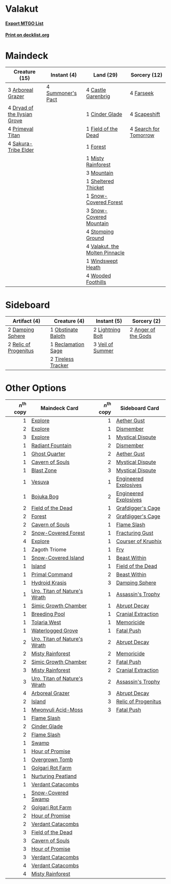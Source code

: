 # Valakut

#### [Export MTGO List](../collection/Valakut/Valakut.txt)
#### [Print on decklist.org](http://decklist.org/?deckmain=3%09Arboreal%20Grazer%0A4%09Castle%20Garenbrig%0A1%09Cinder%20Glade%0A4%09Dryad%20of%20the%20Ilysian%20Grove%0A4%09Farseek%0A1%09Field%20of%20the%20Dead%0A1%09Forest%0A1%09Misty%20Rainforest%0A3%09Mountain%0A4%09Primeval%20Titan%0A4%09Sakura-Tribe%20Elder%0A4%09Scapeshift%0A4%09Search%20for%20Tomorrow%0A1%09Sheltered%20Thicket%0A1%09Snow-Covered%20Forest%0A3%09Snow-Covered%20Mountain%0A4%09Stomping%20Ground%0A4%09Summoner's%20Pact%0A4%09Valakut,%20the%20Molten%20Pinnacle%0A1%09Windswept%20Heath%0A4%09Wooded%20Foothills&deckside=2%09Anger%20of%20the%20Gods%0A2%09Damping%20Sphere%0A2%09Lightning%20Bolt%0A1%09Obstinate%20Baloth%0A1%09Reclamation%20Sage%0A2%09Relic%20of%20Progenitus%0A2%09Tireless%20Tracker%0A3%09Veil%20of%20Summer)
# Maindeck

|                                             Creature (15)                                             |                                        Instant (4)                                         |                                                Land (29)                                                |                                          Sorcery (12)                                          |
|-------------------------------------------------------------------------------------------------------|--------------------------------------------------------------------------------------------|---------------------------------------------------------------------------------------------------------|------------------------------------------------------------------------------------------------|
|3 [Arboreal Grazer](http://gatherer.wizards.com/Pages/Card/Details.aspx?multiverseid=461076)           |4 [Summoner's Pact](http://gatherer.wizards.com/Pages/Card/Details.aspx?multiverseid=442178)|4 [Castle Garenbrig](http://gatherer.wizards.com/Pages/Card/Details.aspx?multiverseid=473202)            |4 [Farseek](http://gatherer.wizards.com/Pages/Card/Details.aspx?multiverseid=420766)            |
|4 [Dryad of the Ilysian Grove](http://gatherer.wizards.com/Pages/Card/Details.aspx?multiverseid=476420)|                                                                                            |1 [Cinder Glade](http://gatherer.wizards.com/Pages/Card/Details.aspx?multiverseid=401841)                |4 [Scapeshift](http://gatherer.wizards.com/Pages/Card/Details.aspx?multiverseid=447337)         |
|4 [Primeval Titan](http://gatherer.wizards.com/Pages/Card/Details.aspx?multiverseid=438749)            |                                                                                            |1 [Field of the Dead](http://gatherer.wizards.com/Pages/Card/Details.aspx?multiverseid=467001)           |4 [Search for Tomorrow](http://gatherer.wizards.com/Pages/Card/Details.aspx?multiverseid=205408)|
|4 [Sakura-Tribe Elder](http://gatherer.wizards.com/Pages/Card/Details.aspx?multiverseid=220582)        |                                                                                            |1 [Forest](http://gatherer.wizards.com/Pages/Card/Details.aspx?multiverseid=439860)                      |                                                                                                |
|                                                                                                       |                                                                                            |1 [Misty Rainforest](http://gatherer.wizards.com/Pages/Card/Details.aspx?multiverseid=405102)            |                                                                                                |
|                                                                                                       |                                                                                            |3 [Mountain](http://gatherer.wizards.com/Pages/Card/Details.aspx?multiverseid=439859)                    |                                                                                                |
|                                                                                                       |                                                                                            |1 [Sheltered Thicket](http://gatherer.wizards.com/Pages/Card/Details.aspx?multiverseid=426950)           |                                                                                                |
|                                                                                                       |                                                                                            |1 [Snow-Covered Forest](http://gatherer.wizards.com/Pages/Card/Details.aspx?multiverseid=121192)         |                                                                                                |
|                                                                                                       |                                                                                            |3 [Snow-Covered Mountain](http://gatherer.wizards.com/Pages/Card/Details.aspx?multiverseid=121233)       |                                                                                                |
|                                                                                                       |                                                                                            |4 [Stomping Ground](http://gatherer.wizards.com/Pages/Card/Details.aspx?multiverseid=405110)             |                                                                                                |
|                                                                                                       |                                                                                            |4 [Valakut, the Molten Pinnacle](http://gatherer.wizards.com/Pages/Card/Details.aspx?multiverseid=190400)|                                                                                                |
|                                                                                                       |                                                                                            |1 [Windswept Heath](http://gatherer.wizards.com/Pages/Card/Details.aspx?multiverseid=405115)             |                                                                                                |
|                                                                                                       |                                                                                            |4 [Wooded Foothills](http://gatherer.wizards.com/Pages/Card/Details.aspx?multiverseid=405116)            |                                                                                                |


# Sideboard

|                                          Artifact (4)                                          |                                        Creature (4)                                         |                                        Instant (5)                                        |                                         Sorcery (2)                                          |
|------------------------------------------------------------------------------------------------|---------------------------------------------------------------------------------------------|-------------------------------------------------------------------------------------------|----------------------------------------------------------------------------------------------|
|2 [Damping Sphere](http://gatherer.wizards.com/Pages/Card/Details.aspx?multiverseid=443101)     |1 [Obstinate Baloth](http://gatherer.wizards.com/Pages/Card/Details.aspx?multiverseid=438745)|2 [Lightning Bolt](http://gatherer.wizards.com/Pages/Card/Details.aspx?multiverseid=806)   |2 [Anger of the Gods](http://gatherer.wizards.com/Pages/Card/Details.aspx?multiverseid=438682)|
|2 [Relic of Progenitus](http://gatherer.wizards.com/Pages/Card/Details.aspx?multiverseid=174824)|1 [Reclamation Sage](http://gatherer.wizards.com/Pages/Card/Details.aspx?multiverseid=389651)|3 [Veil of Summer](http://gatherer.wizards.com/Pages/Card/Details.aspx?multiverseid=466952)|                                                                                              |
|                                                                                                |2 [Tireless Tracker](http://gatherer.wizards.com/Pages/Card/Details.aspx?multiverseid=409997)|                                                                                           |                                                                                              |


# Other Options

|*n*<sup>th</sup> copy|                                             Maindeck Card                                             |*n*<sup>th</sup> copy|                                        Sideboard Card                                         |
|--------------------:|-------------------------------------------------------------------------------------------------------|--------------------:|-----------------------------------------------------------------------------------------------|
|                    1|[Explore](http://gatherer.wizards.com/Pages/Card/Details.aspx?multiverseid=451098)                     |                    1|[Aether Gust](http://gatherer.wizards.com/Pages/Card/Details.aspx?multiverseid=466796)         |
|                    2|[Explore](http://gatherer.wizards.com/Pages/Card/Details.aspx?multiverseid=451098)                     |                    1|[Dismember](http://gatherer.wizards.com/Pages/Card/Details.aspx?multiverseid=382182)           |
|                    3|[Explore](http://gatherer.wizards.com/Pages/Card/Details.aspx?multiverseid=451098)                     |                    1|[Mystical Dispute](http://gatherer.wizards.com/Pages/Card/Details.aspx?multiverseid=473020)    |
|                    1|[Radiant Fountain](http://gatherer.wizards.com/Pages/Card/Details.aspx?multiverseid=438810)            |                    2|[Dismember](http://gatherer.wizards.com/Pages/Card/Details.aspx?multiverseid=382182)           |
|                    1|[Ghost Quarter](http://gatherer.wizards.com/Pages/Card/Details.aspx?multiverseid=389534)               |                    2|[Aether Gust](http://gatherer.wizards.com/Pages/Card/Details.aspx?multiverseid=466796)         |
|                    1|[Cavern of Souls](http://gatherer.wizards.com/Pages/Card/Details.aspx?multiverseid=278058)             |                    2|[Mystical Dispute](http://gatherer.wizards.com/Pages/Card/Details.aspx?multiverseid=473020)    |
|                    1|[Blast Zone](http://gatherer.wizards.com/Pages/Card/Details.aspx?multiverseid=461171)                  |                    3|[Mystical Dispute](http://gatherer.wizards.com/Pages/Card/Details.aspx?multiverseid=473020)    |
|                    1|[Vesuva](http://gatherer.wizards.com/Pages/Card/Details.aspx?multiverseid=113543)                      |                    1|[Engineered Explosives](http://gatherer.wizards.com/Pages/Card/Details.aspx?multiverseid=50139)|
|                    1|[Bojuka Bog](http://gatherer.wizards.com/Pages/Card/Details.aspx?multiverseid=376269)                  |                    2|[Engineered Explosives](http://gatherer.wizards.com/Pages/Card/Details.aspx?multiverseid=50139)|
|                    2|[Field of the Dead](http://gatherer.wizards.com/Pages/Card/Details.aspx?multiverseid=467001)           |                    1|[Grafdigger's Cage](http://gatherer.wizards.com/Pages/Card/Details.aspx?multiverseid=278452)   |
|                    2|[Forest](http://gatherer.wizards.com/Pages/Card/Details.aspx?multiverseid=439860)                      |                    2|[Grafdigger's Cage](http://gatherer.wizards.com/Pages/Card/Details.aspx?multiverseid=278452)   |
|                    2|[Cavern of Souls](http://gatherer.wizards.com/Pages/Card/Details.aspx?multiverseid=278058)             |                    1|[Flame Slash](http://gatherer.wizards.com/Pages/Card/Details.aspx?multiverseid=416914)         |
|                    2|[Snow-Covered Forest](http://gatherer.wizards.com/Pages/Card/Details.aspx?multiverseid=121192)         |                    1|[Fracturing Gust](http://gatherer.wizards.com/Pages/Card/Details.aspx?multiverseid=146759)     |
|                    4|[Explore](http://gatherer.wizards.com/Pages/Card/Details.aspx?multiverseid=451098)                     |                    1|[Courser of Kruphix](http://gatherer.wizards.com/Pages/Card/Details.aspx?multiverseid=442153)  |
|                    1|Zagoth Triome                                                                                          |                    1|[Fry](http://gatherer.wizards.com/Pages/Card/Details.aspx?multiverseid=466894)                 |
|                    1|[Snow-Covered Island](http://gatherer.wizards.com/Pages/Card/Details.aspx?multiverseid=121130)         |                    1|[Beast Within](http://gatherer.wizards.com/Pages/Card/Details.aspx?multiverseid=446158)        |
|                    1|[Island](http://gatherer.wizards.com/Pages/Card/Details.aspx?multiverseid=439857)                      |                    1|[Field of the Dead](http://gatherer.wizards.com/Pages/Card/Details.aspx?multiverseid=467001)   |
|                    1|[Primal Command](http://gatherer.wizards.com/Pages/Card/Details.aspx?multiverseid=220571)              |                    2|[Beast Within](http://gatherer.wizards.com/Pages/Card/Details.aspx?multiverseid=446158)        |
|                    1|[Hydroid Krasis](http://gatherer.wizards.com/Pages/Card/Details.aspx?multiverseid=457327)              |                    3|[Damping Sphere](http://gatherer.wizards.com/Pages/Card/Details.aspx?multiverseid=443101)      |
|                    1|[Uro, Titan of Nature's Wrath](http://gatherer.wizards.com/Pages/Card/Details.aspx?multiverseid=476480)|                    1|[Assassin's Trophy](http://gatherer.wizards.com/Pages/Card/Details.aspx?multiverseid=452902)   |
|                    1|[Simic Growth Chamber](http://gatherer.wizards.com/Pages/Card/Details.aspx?multiverseid=405379)        |                    1|[Abrupt Decay](http://gatherer.wizards.com/Pages/Card/Details.aspx?multiverseid=456061)        |
|                    1|[Breeding Pool](http://gatherer.wizards.com/Pages/Card/Details.aspx?multiverseid=97088)                |                    1|[Cranial Extraction](http://gatherer.wizards.com/Pages/Card/Details.aspx?multiverseid=80281)   |
|                    1|[Tolaria West](http://gatherer.wizards.com/Pages/Card/Details.aspx?multiverseid=136047)                |                    1|[Memoricide](http://gatherer.wizards.com/Pages/Card/Details.aspx?multiverseid=215103)          |
|                    1|[Waterlogged Grove](http://gatherer.wizards.com/Pages/Card/Details.aspx?multiverseid=464198)           |                    1|[Fatal Push](http://gatherer.wizards.com/Pages/Card/Details.aspx?multiverseid=423724)          |
|                    2|[Uro, Titan of Nature's Wrath](http://gatherer.wizards.com/Pages/Card/Details.aspx?multiverseid=476480)|                    2|[Abrupt Decay](http://gatherer.wizards.com/Pages/Card/Details.aspx?multiverseid=456061)        |
|                    2|[Misty Rainforest](http://gatherer.wizards.com/Pages/Card/Details.aspx?multiverseid=405102)            |                    2|[Memoricide](http://gatherer.wizards.com/Pages/Card/Details.aspx?multiverseid=215103)          |
|                    2|[Simic Growth Chamber](http://gatherer.wizards.com/Pages/Card/Details.aspx?multiverseid=405379)        |                    2|[Fatal Push](http://gatherer.wizards.com/Pages/Card/Details.aspx?multiverseid=423724)          |
|                    3|[Misty Rainforest](http://gatherer.wizards.com/Pages/Card/Details.aspx?multiverseid=405102)            |                    2|[Cranial Extraction](http://gatherer.wizards.com/Pages/Card/Details.aspx?multiverseid=80281)   |
|                    3|[Uro, Titan of Nature's Wrath](http://gatherer.wizards.com/Pages/Card/Details.aspx?multiverseid=476480)|                    2|[Assassin's Trophy](http://gatherer.wizards.com/Pages/Card/Details.aspx?multiverseid=452902)   |
|                    4|[Arboreal Grazer](http://gatherer.wizards.com/Pages/Card/Details.aspx?multiverseid=461076)             |                    3|[Abrupt Decay](http://gatherer.wizards.com/Pages/Card/Details.aspx?multiverseid=456061)        |
|                    2|[Island](http://gatherer.wizards.com/Pages/Card/Details.aspx?multiverseid=439857)                      |                    3|[Relic of Progenitus](http://gatherer.wizards.com/Pages/Card/Details.aspx?multiverseid=174824) |
|                    1|[Mwonvuli Acid-Moss](http://gatherer.wizards.com/Pages/Card/Details.aspx?multiverseid=118888)          |                    3|[Fatal Push](http://gatherer.wizards.com/Pages/Card/Details.aspx?multiverseid=423724)          |
|                    1|[Flame Slash](http://gatherer.wizards.com/Pages/Card/Details.aspx?multiverseid=416914)                 |                     |                                                                                               |
|                    2|[Cinder Glade](http://gatherer.wizards.com/Pages/Card/Details.aspx?multiverseid=401841)                |                     |                                                                                               |
|                    2|[Flame Slash](http://gatherer.wizards.com/Pages/Card/Details.aspx?multiverseid=416914)                 |                     |                                                                                               |
|                    1|[Swamp](http://gatherer.wizards.com/Pages/Card/Details.aspx?multiverseid=439858)                       |                     |                                                                                               |
|                    1|[Hour of Promise](http://gatherer.wizards.com/Pages/Card/Details.aspx?multiverseid=430809)             |                     |                                                                                               |
|                    1|[Overgrown Tomb](http://gatherer.wizards.com/Pages/Card/Details.aspx?multiverseid=405103)              |                     |                                                                                               |
|                    1|[Golgari Rot Farm](http://gatherer.wizards.com/Pages/Card/Details.aspx?multiverseid=376353)            |                     |                                                                                               |
|                    1|[Nurturing Peatland](http://gatherer.wizards.com/Pages/Card/Details.aspx?multiverseid=464192)          |                     |                                                                                               |
|                    1|[Verdant Catacombs](http://gatherer.wizards.com/Pages/Card/Details.aspx?multiverseid=405113)           |                     |                                                                                               |
|                    1|[Snow-Covered Swamp](http://gatherer.wizards.com/Pages/Card/Details.aspx?multiverseid=121256)          |                     |                                                                                               |
|                    2|[Golgari Rot Farm](http://gatherer.wizards.com/Pages/Card/Details.aspx?multiverseid=376353)            |                     |                                                                                               |
|                    2|[Hour of Promise](http://gatherer.wizards.com/Pages/Card/Details.aspx?multiverseid=430809)             |                     |                                                                                               |
|                    2|[Verdant Catacombs](http://gatherer.wizards.com/Pages/Card/Details.aspx?multiverseid=405113)           |                     |                                                                                               |
|                    3|[Field of the Dead](http://gatherer.wizards.com/Pages/Card/Details.aspx?multiverseid=467001)           |                     |                                                                                               |
|                    3|[Cavern of Souls](http://gatherer.wizards.com/Pages/Card/Details.aspx?multiverseid=278058)             |                     |                                                                                               |
|                    3|[Hour of Promise](http://gatherer.wizards.com/Pages/Card/Details.aspx?multiverseid=430809)             |                     |                                                                                               |
|                    3|[Verdant Catacombs](http://gatherer.wizards.com/Pages/Card/Details.aspx?multiverseid=405113)           |                     |                                                                                               |
|                    4|[Verdant Catacombs](http://gatherer.wizards.com/Pages/Card/Details.aspx?multiverseid=405113)           |                     |                                                                                               |
|                    4|[Misty Rainforest](http://gatherer.wizards.com/Pages/Card/Details.aspx?multiverseid=405102)            |                     |                                                                                               |

